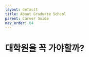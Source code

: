 ```yaml
---
layout: default
title: About Graduate School
parent: Career Guide
nav_order: 04
---
```


# 대학원을 꼭 가야할까?

